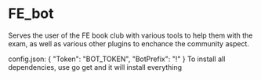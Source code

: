 # FE_bot
Serves the user of the FE book club with various tools to help them with the exam, as well as various other plugins to enchance the community aspect.

config.json:
{
    "Token": "BOT_TOKEN",
    "BotPrefix": "!"
}
To install all dependencies, use go get and it will install everything
